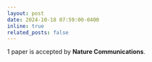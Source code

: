 ```yaml
---
layout: post
date: 2024-10-18 07:59:00-0400
inline: true
related_posts: false
---
```


1 paper is accepted by **Nature Communications**.